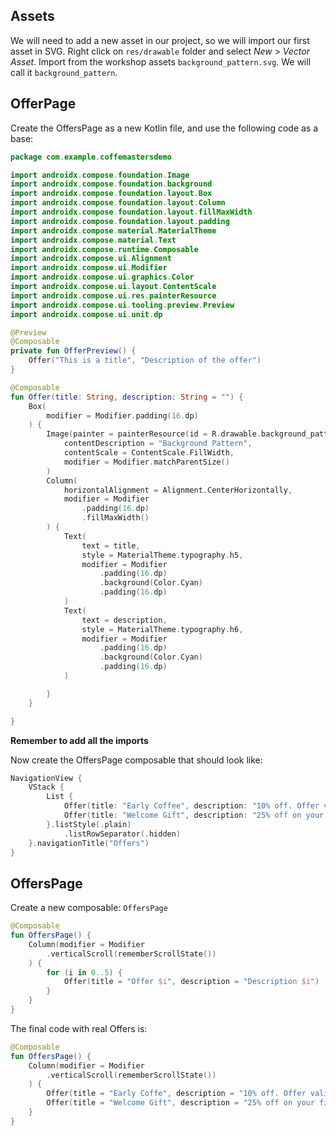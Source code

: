 ## Assets

We will need to add a new asset in our project, so we will import our first asset in SVG. Right click on `res/drawable` folder and select *New* > *Vector Asset*. Import from the workshop assets `background_pattern.svg`. We will call it `background_pattern`.

## OfferPage

Create the OffersPage as a new Kotlin file, and use the following code as a base:

```kotlin
package com.example.coffemastersdemo

import androidx.compose.foundation.Image
import androidx.compose.foundation.background
import androidx.compose.foundation.layout.Box
import androidx.compose.foundation.layout.Column
import androidx.compose.foundation.layout.fillMaxWidth
import androidx.compose.foundation.layout.padding
import androidx.compose.material.MaterialTheme
import androidx.compose.material.Text
import androidx.compose.runtime.Composable
import androidx.compose.ui.Alignment
import androidx.compose.ui.Modifier
import androidx.compose.ui.graphics.Color
import androidx.compose.ui.layout.ContentScale
import androidx.compose.ui.res.painterResource
import androidx.compose.ui.tooling.preview.Preview
import androidx.compose.ui.unit.dp

@Preview
@Composable
private fun OfferPreview() {
    Offer("This is a title", "Description of the offer")
}

@Composable
fun Offer(title: String, description: String = "") {
    Box(
        modifier = Modifier.padding(16.dp)
    ) {
        Image(painter = painterResource(id = R.drawable.background_pattern),
            contentDescription = "Background Pattern",
            contentScale = ContentScale.FillWidth,
            modifier = Modifier.matchParentSize()
        )
        Column(
            horizontalAlignment = Alignment.CenterHorizontally,
            modifier = Modifier
                .padding(16.dp)
                .fillMaxWidth()
        ) {
            Text(
                text = title,
                style = MaterialTheme.typography.h5,
                modifier = Modifier
                    .padding(16.dp)
                    .background(Color.Cyan)
                    .padding(16.dp)
            )
            Text(
                text = description,
                style = MaterialTheme.typography.h6,
                modifier = Modifier
                    .padding(16.dp)
                    .background(Color.Cyan)
                    .padding(16.dp)
            )

        }
    }

}
```

<b>Remember to add all the imports</b>

Now create the OffersPage composable that should look like:

```kotlin
NavigationView {
    VStack {
        List {
            Offer(title: "Early Coffee", description: "10% off. Offer valid from 6am to 9am.")
            Offer(title: "Welcome Gift", description: "25% off on your first order.")
        }.listStyle(.plain)
            .listRowSeparator(.hidden)
    }.navigationTitle("Offers")
}
```

## OffersPage

Create a new composable: `OffersPage`

```kotlin
@Composable
fun OffersPage() {
    Column(modifier = Modifier
        .verticalScroll(rememberScrollState())
    ) {
        for (i in 0..5) {
            Offer(title = "Offer $i", description = "Description $i")
        }
    }
}
```

The final code with real Offers is:

```kotlin
@Composable
fun OffersPage() {
    Column(modifier = Modifier
        .verticalScroll(rememberScrollState())
    ) {
        Offer(title = "Early Coffe", description = "10% off. Offer valid from 6am to 9am.")
        Offer(title = "Welcome Gift", description = "25% off on your first order.")
    }
}
```